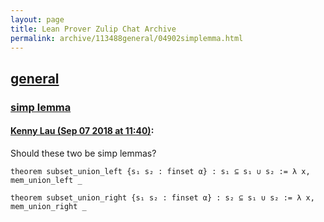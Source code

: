 ```yaml
---
layout: page
title: Lean Prover Zulip Chat Archive 
permalink: archive/113488general/04902simplemma.html
---
```


## [general](index.html)
### [simp lemma](04902simplemma.html)

#### [Kenny Lau (Sep 07 2018 at 11:40)](https://leanprover.zulipchat.com/#narrow/stream/113488-general/topic/simp%20lemma/near/133500344):
Should these two be simp lemmas?
```lean
theorem subset_union_left {s₁ s₂ : finset α} : s₁ ⊆ s₁ ∪ s₂ := λ x, mem_union_left _

theorem subset_union_right {s₁ s₂ : finset α} : s₂ ⊆ s₁ ∪ s₂ := λ x, mem_union_right _
```

